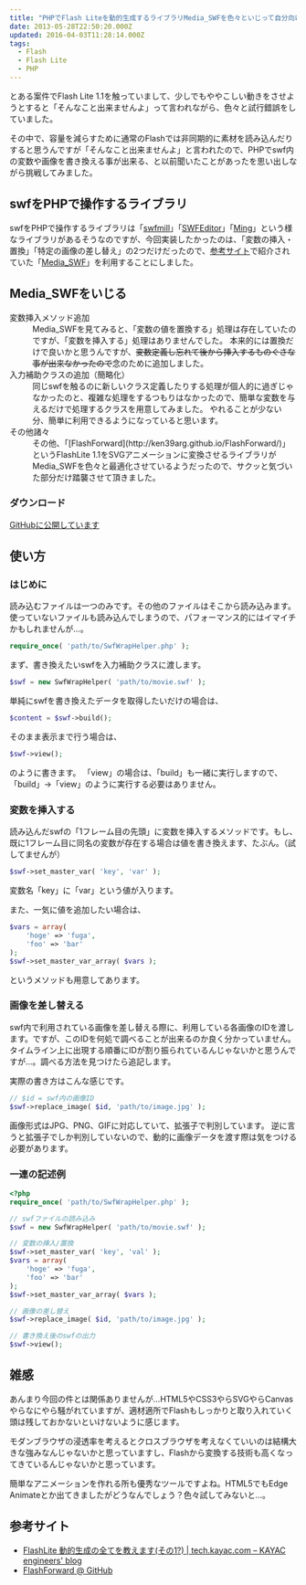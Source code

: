 ```yaml
---
title: "PHPでFlash Liteを動的生成するライブラリMedia_SWFを色々といじって自分向けにしてみた"
date: 2013-05-28T22:50:20.000Z
updated: 2016-04-03T11:28:14.000Z
tags: 
  - Flash
  - Flash Lite
  - PHP
---
```



とある案件でFlash Lite 1.1を触っていまして、少しでもややこしい動きをさせようとすると「そんなこと出来ませんよ」って言われながら、色々と試行錯誤をしていました。

その中で、容量を減らすために通常のFlashでは非同期的に素材を読み込んだりすると思うんですが「そんなこと出来ませんよ」と言われたので、PHPでswf内の変数や画像を書き換える事が出来る、と以前聞いたことがあったを思い出しながら挑戦してみました。


## swfをPHPで操作するライブラリ

swfをPHPで操作するライブラリは「[swfmill](http://swfmill.org/)」「[SWFEditor](http://sourceforge.jp/projects/swfed/)」「[Ming](http://php.net/manual/ja/ref.ming.php)」という様なライブラリがあるそうなのですが、今回実装したかったのは、「変数の挿入・置換」「特定の画像の差し替え」の2つだけだったので、[参考サイト](http://tech.kayac.com/archive/generate_flashlite_var1.html)で紹介されていた「[Media_SWF](https://github.com/ken39arg/Media_SWF)」を利用することにしました。


## Media_SWFをいじる

<dl>
<dt>変数挿入メソッド追加</dt>
<dd>Media_SWFを見てみると、「変数の値を置換する」処理は存在していたのですが、「変数を挿入する」処理はありませんでした。 
本来的には置換だけで良いかと思うんですが、<del>変数定義し忘れて後から挿入するものぐさな事が出来なかったので</del>念のために追加しました。</dd>
<dt>入力補助クラスの追加（簡略化）</dt>
<dd>同じswfを触るのに新しいクラス定義したりする処理が個人的に過ぎじゃなかったのと、複雑な処理をするつもりはなかったので、簡単な変数を与えるだけで処理するクラスを用意してみました。 
やれることが少ない分、簡単に利用できるようになっていると思います。</dd>
<dt>その他諸々</dt>
<dd>その他、「[FlashForward](http://ken39arg.github.io/FlashForward/)」というFlashLite 1.1をSVGアニメーションに変換させるライブラリがMedia_SWFを色々と最適化させているようだったので、サクッと気づいた部分だけ踏襲させて頂きました。</dd>
</dl>
 
### ダウンロード

[GitHubに公開しています](https://github.com/sus-happy/Media_SWF)


## 使い方

### はじめに

読み込むファイルは一つのみです。その他のファイルはそこから読み込みます。 
使っていないファイルも読み込んでしまうので、パフォーマンス的にはイマイチかもしれませんが…。

```php
require_once( 'path/to/SwfWrapHelper.php' );
```

まず、書き換えたいswfを入力補助クラスに渡します。

```php
$swf = new SwfWrapHelper( 'path/to/movie.swf' );
```

単純にswfを書き換えたデータを取得したいだけの場合は、

```php
$content = $swf->build();
```

そのまま表示まで行う場合は、

```php
$swf->view();
```

のように書きます。 
「view」の場合は、「build」も一緒に実行しますので、「build」->「view」のように実行する必要はありません。

### 変数を挿入する

読み込んだswfの「1フレーム目の先頭」に変数を挿入するメソッドです。もし、既に1フレーム目に同名の変数が存在する場合は値を書き換えます、たぶん。（試してませんが）

```php
$swf->set_master_var( 'key', 'var' );
```

変数名「key」に「var」という値が入ります。

また、一気に値を追加したい場合は、

```php
$vars = array(
	'hoge' => 'fuga',
	'foo' => 'bar'
);
$swf->set_master_var_array( $vars );
```

というメソッドも用意してあります。

### 画像を差し替える

swf内で利用されている画像を差し替える際に、利用している各画像のIDを渡します。ですが、このIDを何処で調べることが出来るのか良く分かっていません。  
 タイムライン上に出現する順番にIDが割り振られているんじゃないかと思うんですが…。調べる方法を見つけたら追記します。

実際の書き方はこんな感じです。

```php
// $id = swf内の画像ID
$swf->replace_image( $id, 'path/to/image.jpg' );
```

画像形式はJPG、PNG、GIFに対応していて、拡張子で判別しています。 
逆に言うと拡張子でしか判別していないので、動的に画像データを渡す際は気をつける必要があります。

### 一連の記述例

```php
<?php 
require_once( 'path/to/SwfWrapHelper.php' );

// swfファイルの読み込み
$swf = new SwfWrapHelper( 'path/to/movie.swf' );

// 変数の挿入/置換
$swf->set_master_var( 'key', 'val' );
$vars = array(
	'hoge' => 'fuga',
	'foo' => 'bar'
);
$swf->set_master_var_array( $vars );

// 画像の差し替え
$swf->replace_image( $id, 'path/to/image.jpg' );

// 書き換え後のswfの出力
$swf->view();
```


## 雑感

あんまり今回の件とは関係ありませんが…HTML5やCSS3やらSVGやらCanvasやらなにやら騒がれていますが、適材適所でFlashもしっかりと取り入れていく頭は残しておかないといけないように感じます。

モダンブラウザの浸透率を考えるとクロスブラウザを考えなくていいのは結構大きな強みなんじゃないかと思っていますし、Flashから変換する技術も高くなってきているんじゃないかと思っています。

簡単なアニメーションを作れる所も優秀なツールですよね。HTML5でもEdge Animateとか出てきましたがどうなんでしょう？色々試してみないと…。


## 参考サイト

- [FlashLite 動的生成の全てを教えます(その1?) | tech.kayac.com – KAYAC engineers' blog](http://tech.kayac.com/archive/generate_flashlite_var1.html)
- [FlashForward @ GitHub](http://ken39arg.github.io/FlashForward/)
